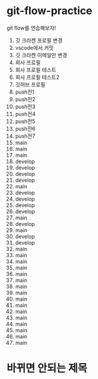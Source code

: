 # git-flow-practice

git flow를 연습해보자!

1. 깃 크라켄 프로필 변경
1. vscode에서 커밋
1. 깃 크라켄 이메일만 변경
1. 회사 프로필
1. 회사 프로필 테스트
1. 회사 프로필 테스트2
1. 깃허브 프로필
1. push전1
1. push전2
1. push전3
1. push전4
1. push전5
1. push전6
1. push전7
1. main
1. main
1. main
1. develop
1. develop
1. develop
1. develop
1. main
1. develop
1. develop
1. develop
1. develop
1. main
1. develop
1. main
1. develop
1. develop
1. main
1. main
1. main
1. main
1. main
1. main
1. main
1. main
1. main
1. main
1. main
1. main
1. main
1. main
1. main
1. main

# 바뀌면 안되는 제목
